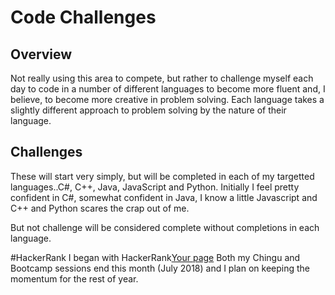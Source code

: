 # Code Challenges

## Overview
Not really using this area to compete, but rather to challenge myself each day to code in a number of different languages to become more fluent and, I believe, to become more creative in problem solving.  Each language takes a slightly different approach to problem solving by the nature of their language. 

## Challenges
These will start very simply, but will be completed in each of my targetted languages..C#, C++, Java, JavaScript and Python. Initially I feel pretty confident in C#, somewhat confident in Java, I know a little Javascript and C++ and Python scares the crap out of me. 

But not challenge will be considered complete without completions in each language. 

#HackerRank
I began with HackerRank[Your page](./HackerRank/README.md) Both my Chingu and Bootcamp sessions end this month (July 2018) and I plan on keeping the momentum for the rest of year. 
